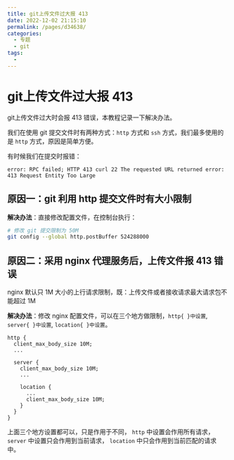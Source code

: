 ```yaml
---
title: git上传文件过大报 413
date: 2022-12-02 21:15:10
permalink: /pages/d34638/
categories:
  - 专题
  - git
tags:
  - 
---
```

# git上传文件过大报 413

git上传文件过大时会报 413 错误，本教程记录一下解决办法。

我们在使用 git 提交文件时有两种方式：`http` 方式和 `ssh` 方式，我们最多使用的是 `http` 方式，原因是简单方便。

有时候我们在提交时报错：

```
error: RPC failed; HTTP 413 curl 22 The requested URL returned error: 413 Request Entity Too Large
```

## 原因一：git 利用 http 提交文件时有大小限制

**解决办法**：直接修改配置文件，在控制台执行：

```bash
# 修改 git 提交限制为 50M
git config --global http.postBuffer 524288000
```

## 原因二：采用 nginx 代理服务后，上传文件报 413 错误

nginx 默认只 1M 大小的上行请求限制，既：上传文件或者接收请求最大请求包不能超过 1M

**解决办法**：修改 nginx 配置文件，可以在三个地方做限制，`http{ }中设置`, `server{ }中设置`, `location{ }中设置`。

```nginx
http {
  client_max_body_size 10M;
  ...

  server {
    client_max_body_size 10M;
    ...

    location {
      ...
      client_max_body_size 10M;
    }
  }
}
```

上面三个地方设置都可以，只是作用于不同， `http` 中设置会作用所有请求， `server` 中设置只会作用到当前请求， `location` 中只会作用到当前匹配的请求中。
